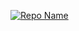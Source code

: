 [![Repo Name](https://github-readme-stats.vercel.app/api/pin/?username=anuraghazra&repo=github-readme-stats&cache_seconds=86400&theme=highcontrast)](https://github.com/anuraghazra/github-readme-stats)
